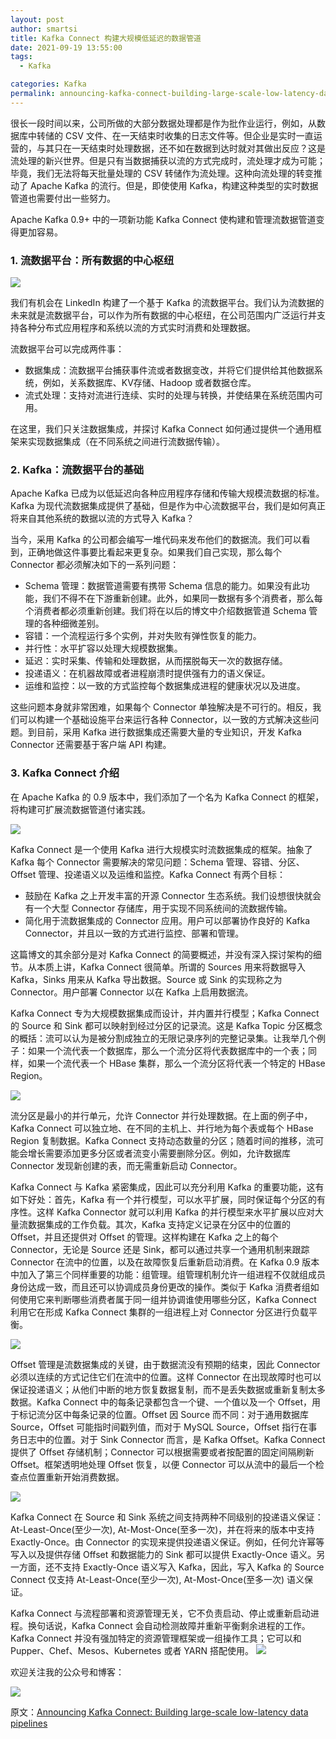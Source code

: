 ```yaml
---
layout: post
author: smartsi
title: Kafka Connect 构建大规模低延迟的数据管道
date: 2021-09-19 13:55:00
tags:
  - Kafka

categories: Kafka
permalink: announcing-kafka-connect-building-large-scale-low-latency-data-pipelines
---
```


很长一段时间以来，公司所做的大部分数据处理都是作为批作业运行，例如，从数据库中转储的 CSV 文件、在一天结束时收集的日志文件等。但企业是实时一直运营的，与其只在一天结束时处理数据，还不如在数据到达时就对其做出反应？这是流处理的新兴世界。但是只有当数据捕获以流的方式完成时，流处理才成为可能；毕竟，我们无法将每天批量处理的 CSV 转储作为流处理。这种向流处理的转变推动了 Apache Kafka 的流行。但是，即使使用 Kafka，构建这种类型的实时数据管道也需要付出一些努力。

Apache Kafka 0.9+ 中的一项新功能 Kafka Connect 使构建和管理流数据管道变得更加容易。

### 1. 流数据平台：所有数据的中心枢纽

![](https://github.com/sjf0115/ImageBucket/blob/main/Kafka/announcing-kafka-connect-building-large-scale-low-latency-data-pipelines-1.png?raw=true)

我们有机会在 LinkedIn 构建了一个基于 Kafka 的流数据平台。我们认为流数据的未来就是流数据平台，可以作为所有数据的中心枢纽，在公司范围内广泛运行并支持各种分布式应用程序和系统以流的方式实时消费和处理数据。

流数据平台可以完成两件事：
- 数据集成：流数据平台捕获事件流或者数据变改，并将它们提供给其他数据系统，例如，关系数据库、KV存储、Hadoop 或者数据仓库。
- 流式处理：支持对流进行连续、实时的处理与转换，并使结果在系统范围内可用。

在这里，我们只关注数据集成，并探讨 Kafka Connect 如何通过提供一个通用框架来实现数据集成（在不同系统之间进行流数据传输）。

### 2. Kafka：流数据平台的基础

Apache Kafka 已成为以低延迟向各种应用程序存储和传输大规模流数据的标准。Kafka 为现代流数据集成提供了基础，但是作为中心流数据平台，我们是如何真正将来自其他系统的数据以流的方式导入 Kafka？

当今，采用 Kafka 的公司都会编写一堆代码来发布他们的数据流。我们可以看到，正确地做这件事要比看起来更复杂。如果我们自己实现，那么每个 Connector 都必须解决如下的一系列问题：
- Schema 管理：数据管道需要有携带 Schema 信息的能力。如果没有此功能，我们不得不在下游重新创建。此外，如果同一数据有多个消费者，那么每个消费者都必须重新创建。我们将在以后的博文中介绍数据管道 Schema 管理的各种细微差别。
- 容错：一个流程运行多个实例，并对失败有弹性恢复的能力。
- 并行性：水平扩容以处理大规模数据集。
- 延迟：实时采集、传输和处理数据，从而摆脱每天一次的数据存储。
- 投递语义：在机器故障或者进程崩溃时提供强有力的语义保证。
- 运维和监控：以一致的方式监控每个数据集成进程的健康状况以及进度。

这些问题本身就非常困难，如果每个 Connector 单独解决是不可行的。相反，我们可以构建一个基础设施平台来运行各种 Connector，以一致的方式解决这些问题。到目前，采用 Kafka 进行数据集成还需要大量的专业知识，开发 Kafka Connector 还需要基于客户端 API 构建。

### 3. Kafka Connect 介绍

在 Apache Kafka 的 0.9 版本中，我们添加了一个名为 Kafka Connect 的框架，将构建可扩展流数据管道付诸实践。

![](https://github.com/sjf0115/ImageBucket/blob/main/Kafka/announcing-kafka-connect-building-large-scale-low-latency-data-pipelines-2.png?raw=true)

Kafka Connect 是一个使用 Kafka 进行大规模实时流数据集成的框架。抽象了 Kafka 每个 Connector 需要解决的常见问题：Schema 管理、容错、分区、Offset 管理、投递语义以及运维和监控。Kafka Connect 有两个目标：
- 鼓励在 Kafka 之上开发丰富的开源 Connector 生态系统。我们设想很快就会有一个大型 Connector 存储库，用于实现不同系统间的流数据传输。
- 简化用于流数据集成的 Connector 应用。用户可以部署协作良好的 Kafka Connector，并且以一致的方式进行监控、部署和管理。

这篇博文的其余部分是对 Kafka Connect 的简要概述，并没有深入探讨架构的细节。从本质上讲，Kafka Connect 很简单。所谓的 Sources 用来将数据导入 Kafka，Sinks 用来从 Kafka 导出数据。Source 或 Sink 的实现称之为 Connector。用户部署 Connector 以在 Kafka 上启用数据流。

Kafka Connect 专为大规模数据集成而设计，并内置并行模型；Kafka Connect 的 Source 和 Sink 都可以映射到经过分区的记录流。这是 Kafka Topic 分区概念的概括：流可以认为是被分割成独立的无限记录序列的完整记录集。让我举几个例子：如果一个流代表一个数据库，那么一个流分区将代表数据库中的一个表；同样，如果一个流代表一个 HBase 集群，那么一个流分区将代表一个特定的 HBase Region。

![](https://github.com/sjf0115/ImageBucket/blob/main/Kafka/announcing-kafka-connect-building-large-scale-low-latency-data-pipelines-3.png?raw=true)

流分区是最小的并行单元，允许 Connector 并行处理数据。在上面的例子中，Kafka Connect 可以独立地、在不同的主机上、并行地为每个表或每个 HBase Region 复制数据。Kafka Connect 支持动态数量的分区；随着时间的推移，流可能会增长需要添加更多分区或者流变小需要删除分区。例如，允许数据库 Connector 发现新创建的表，而无需重新启动 Connector。

Kafka Connect 与 Kafka 紧密集成，因此可以充分利用 Kafka 的重要功能，这有如下好处：首先，Kafka 有一个并行模型，可以水平扩展，同时保证每个分区的有序性。这样 Kafka Connector 就可以利用 Kafka 的并行模型来水平扩展以应对大量流数据集成的工作负载。其次，Kafka 支持定义记录在分区中的位置的 Offset，并且还提供对 Offset 的管理。这样构建在 Kafka 之上的每个 Connector，无论是 Source 还是 Sink，都可以通过共享一个通用机制来跟踪 Connector 在流中的位置，以及在故障恢复后重新启动消费。在 Kafka 0.9 版本中加入了第三个同样重要的功能：组管理。组管理机制允许一组进程不仅就组成员身份达成一致，而且还可以协调成员身份更改的操作。类似于 Kafka 消费者组如何使用它来判断哪些消费者属于同一组并协调谁使用哪些分区，Kafka Connect 利用它在形成 Kafka Connect 集群的一组进程上对 Connector 分区进行负载平衡。

![](https://github.com/sjf0115/ImageBucket/blob/main/Kafka/announcing-kafka-connect-building-large-scale-low-latency-data-pipelines-4.png?raw=true)

Offset 管理是流数据集成的关键，由于数据流没有预期的结束，因此 Connector 必须以连续的方式记住它们在流中的位置。这样 Connector 在出现故障时也可以保证投递语义；从他们中断的地方恢复数据复制，而不是丢失数据或重新复制太多数据。Kafka Connect 中的每条记录都包含一个键、一个值以及一个 Offset，用于标记流分区中每条记录的位置。Offset 因 Source 而不同：对于通用数据库 Source，Offset 可能指时间戳列值，而对于 MySQL Source，Offset 指行在事务日志中的位置。对于 Sink Connector 而言，是 Kafka Offset。Kafka Connect 提供了 Offset 存储机制；Connector 可以根据需要或者按配置的固定间隔刷新 Offset。框架透明地处理 Offset 恢复，以便 Connector 可以从流中的最后一个检查点位置重新开始消费数据。

![](https://github.com/sjf0115/ImageBucket/blob/main/Kafka/announcing-kafka-connect-building-large-scale-low-latency-data-pipelines-5.png?raw=true)

Kafka Connect 在 Source 和 Sink 系统之间支持两种不同级别的投递语义保证：At-Least-Once(至少一次), At-Most-Once(至多一次)，并在将来的版本中支持 Exactly-Once。由 Connector 的实现来提供投递语义保证。例如，任何允许幂等写入以及提供存储 Offset 和数据能力的 Sink 都可以提供 Exactly-Once 语义。另一方面，还不支持 Exactly-Once 语义写入 Kafka，因此，写入 Kafka 的 Source Connect 仅支持 At-Least-Once(至少一次), At-Most-Once(至多一次) 语义保证。

Kafka Connect 与流程部署和资源管理无关，它不负责启动、停止或重新启动进程。换句话说，Kafka Connect 会自动检测故障并重新平衡剩余进程的工作。Kafka Connect 并没有强加特定的资源管理框架或一组操作工具；它可以和 Pupper、Chef、Mesos、Kubernetes 或者 YARN 搭配使用。
![](https://github.com/sjf0115/ImageBucket/blob/main/Kafka/announcing-kafka-connect-building-large-scale-low-latency-data-pipelines-6.png?raw=true)

欢迎关注我的公众号和博客：

![](https://github.com/sjf0115/ImageBucket/blob/main/Other/smartsi.jpg?raw=true)

原文：[Announcing Kafka Connect: Building large-scale low-latency data pipelines](https://www.confluent.io/blog/announcing-kafka-connect-building-large-scale-low-latency-data-pipelines/)
